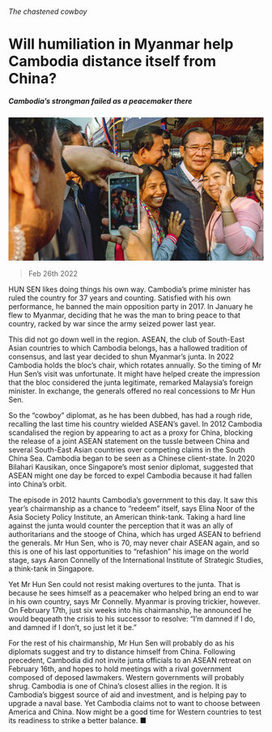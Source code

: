 ###### The chastened cowboy

# Will humiliation in Myanmar help Cambodia distance itself from China? 

##### Cambodia’s strongman failed as a peacemaker there 

![image](images/20220226_ASP001_0.jpg) 

> Feb 26th 2022 

HUN SEN likes doing things his own way. Cambodia’s prime minister has ruled the country for 37 years and counting. Satisfied with his own performance, he banned the main opposition party in 2017. In January he flew to Myanmar, deciding that he was the man to bring peace to that country, racked by war since the army seized power last year.

This did not go down well in the region. ASEAN, the club of South-East Asian countries to which Cambodia belongs, has a hallowed tradition of consensus, and last year decided to shun Myanmar’s junta. In 2022 Cambodia holds the bloc’s chair, which rotates annually. So the timing of Mr Hun Sen’s visit was unfortunate. It might have helped create the impression that the bloc considered the junta legitimate, remarked Malaysia’s foreign minister. In exchange, the generals offered no real concessions to Mr Hun Sen.


So the “cowboy” diplomat, as he has been dubbed, has had a rough ride, recalling the last time his country wielded ASEAN’s gavel. In 2012 Cambodia scandalised the region by appearing to act as a proxy for China, blocking the release of a joint ASEAN statement on the tussle between China and several South-East Asian countries over competing claims in the South China Sea. Cambodia began to be seen as a Chinese client-state. In 2020 Bilahari Kausikan, once Singapore’s most senior diplomat, suggested that ASEAN might one day be forced to expel Cambodia because it had fallen into China’s orbit.

The episode in 2012 haunts Cambodia’s government to this day. It saw this year’s chairmanship as a chance to “redeem” itself, says Elina Noor of the Asia Society Policy Institute, an American think-tank. Taking a hard line against the junta would counter the perception that it was an ally of authoritarians and the stooge of China, which has urged ASEAN to befriend the generals. Mr Hun Sen, who is 70, may never chair ASEAN again, and so this is one of his last opportunities to “refashion” his image on the world stage, says Aaron Connelly of the International Institute of Strategic Studies, a think-tank in Singapore.

Yet Mr Hun Sen could not resist making overtures to the junta. That is because he sees himself as a peacemaker who helped bring an end to war in his own country, says Mr Connelly. Myanmar is proving trickier, however. On February 17th, just six weeks into his chairmanship, he announced he would bequeath the crisis to his successor to resolve: “I’m damned if I do, and damned if I don’t, so just let it be.”

For the rest of his chairmanship, Mr Hun Sen will probably do as his diplomats suggest and try to distance himself from China. Following precedent, Cambodia did not invite junta officials to an ASEAN retreat on February 16th, and hopes to hold meetings with a rival government composed of deposed lawmakers. Western governments will probably shrug. Cambodia is one of China’s closest allies in the region. It is Cambodia’s biggest source of aid and investment, and is helping pay to upgrade a naval base. Yet Cambodia claims not to want to choose between America and China. Now might be a good time for Western countries to test its readiness to strike a better balance. ■


